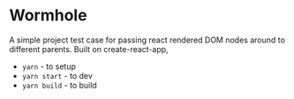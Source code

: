 # Wormhole

A simple project test case for passing react rendered DOM nodes around to
different parents.  Built on create-react-app, 

* `yarn` - to setup
* `yarn start` - to dev
* `yarn build` - to build
